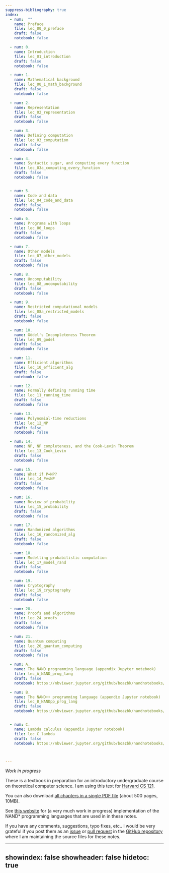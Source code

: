```yaml
---
suppress-bibliography: true
index:
  - num:  ""
    name: Preface
    file: lec_00_0_preface
    draft: false
    notebook: false

  - num: 0.
    name: Introduction
    file: lec_01_introduction
    draft: false
    notebook: false

  - num: 1.
    name: Mathematical background
    file: lec_00_1_math_background
    draft: false
    notebook: false

  - num: 2.
    name: Representation
    file: lec_02_representation
    draft: false
    notebook: false

  - num: 3.
    name: Defining computation
    file: lec_03_computation
    draft: false
    notebook: false

  - num: 4.
    name: Syntactic sugar, and computing every function
    file: lec_03a_computing_every_function
    draft: false
    notebook: false


  - num: 5.
    name: Code and data
    file: lec_04_code_and_data
    draft: false
    notebook: false

  - num: 6.
    name: Programs with loops
    file: lec_06_loops
    draft: false
    notebook: false

  - num: 7.
    name: Other models
    file: lec_07_other_models
    draft: false
    notebook: false

  - num: 8.
    name: Uncomputability
    file: lec_08_uncomputability
    draft: false
    notebook: false

  - num: 9.
    name: Restricted computational models
    file: lec_08a_restricted_models
    draft: false
    notebook: false

  - num: 10.
    name: Gödel's Incompleteness Theorem
    file: lec_09_godel
    draft: false
    notebook: false

  - num: 11.
    name: Efficient algorithms
    file: lec_10_efficient_alg
    draft: false
    notebook: false

  - num: 12.
    name: Formally defining running time
    file: lec_11_running_time
    draft: false
    notebook: false

  - num: 13.
    name: Polynomial-time reductions
    file: lec_12_NP
    draft: false
    notebook: false

  - num: 14.
    name: NP, NP completeness, and the Cook-Levin Theorem
    file: lec_13_Cook_Levin
    draft: false
    notebook: false

  - num: 15.
    name: What if P=NP?
    file: lec_14_PvsNP
    draft: false
    notebook: false

  - num: 16.
    name: Review of probability
    file: lec_15_probability
    draft: false
    notebook: false

  - num: 17.
    name: Randomized algorithms
    file: lec_16_randomized_alg
    draft: false
    notebook: false

  - num: 18.
    name: Modelling probabilistic computation
    file: lec_17_model_rand
    draft: false
    notebook: false

  - num: 19.
    name: Cryptography
    file: lec_19_cryptography
    draft: false
    notebook: false

  - num: 20.
    name: Proofs and algorithms
    file: lec_24_proofs
    draft: false
    notebook: false

  - num: 21.
    name: Quantum computing
    file: lec_26_quantum_computing
    draft: false
    notebook: false

  - num: A.
    name: The NAND programming language (appendix Jupyter notebook)
    file: lec_A_NAND_prog_lang
    draft: false
    notebook: https://nbviewer.jupyter.org/github/boazbk/nandnotebooks/blob/master/NAND%20programming%20language.ipynb

  - num: B.
    name: The NAND++ programming language (appendix Jupyter notebook)
    file: lec_B_NANDpp_prog_lang
    draft: false
    notebook: https://nbviewer.jupyter.org/github/boazbk/nandnotebooks/blob/master/NANDpp_language.ipynb


  - num: C.
    name: Lambda calculus (appendix Jupyter notebook)
    file: lec_C_lambda
    draft: false
    notebook: https://nbviewer.jupyter.org/github/boazbk/nandnotebooks/blob/master/lambda.ipynb



---
```


_Work in progress_



These is a textbook in preparation  for an introductory undergraduate course on theoretical computer science.
I am using this text for [Harvard CS 121](http://cs121.boazbarak.org).


You can also download [all chapters in a single PDF file](lnotes_book.pdf) (about 500 pages, 10MB).

See [this website](http://nandpl.org) for (a very much work in progress) implementation of the NAND\* programming languages that are used in in these notes.

If you have any comments, suggestions, typo fixes, etc.. I would be very grateful if you post them as an [issue](https://github.com/boazbk/tcs/issues) or [pull request](https://github.com/boazbk/tcs/pulls) in the [GitHub repository](https://github.com/boazbk/tcs) where I am maintaining the source files for these notes.


---
showindex: false
showheader: false
hidetoc: true
---
